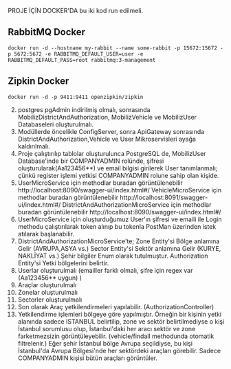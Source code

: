 PROJE İÇİN DOCKER'DA bu iki kod run edilmeli.
## RabbitMQ Docker
    docker run -d --hostname my-rabbit --name some-rabbit -p 15672:15672 -p 5672:5672 -e RABBITMQ_DEFAULT_USER=user -e RABBITMQ_DEFAULT_PASS=root rabbitmq:3-management
## Zipkin Docker
    docker run -d -p 9411:9411 openzipkin/zipkin

2) postgres pgAdmin indirilmiş olmalı, sonrasında MobilizDistrictAndAuthorization, MobilizVehicle ve MobilizUser Databaseleri oluşturulmalı.
3) Modüllerde öncelikle ConfigServer, sonra ApiGateway sonrasında DistrictAndAuthorization,Vehicle ve User Mikroservisleri ayağa kaldırılmalı.
4) Proje çalıştırılıp tablolar oluşturulunca PostgreSQL de, MobilizUser Database'inde bir COMPANYADMIN rolünde, şifresi oluşturularak(Aa123456**)
ve email bilgisi girilerek User tanımlanmalı; çünkü register işlemi yetkisi COMPANYADMIN rolune sahip olan kişide.
5)  UserMicroService için methodlar buradan görüntülenebilir http://localhost:8090/swagger-ui/index.html#/
    VehicleMicroService için methodlar buradan görüntülenebilir http://localhost:8091/swagger-ui/index.html#/
    DistrictAndAuthorizationMicroService için methodlar buradan görüntülenebilir http://localhost:8090/swagger-ui/index.html#/
6) UserMicroService için oluşturduğumuz User'ın şifresi ve emaili ile Login methodu çalıştırılarak token alınıp bu tokenla PostMan üzerinden istek atılarak başlanabilir.
7) DistrictAndAuthorizationMicroService'te;
            Zone Entity'si Bölge anlamına Gelir (AVRUPA,ASYA vs.)
            Sector Entity'si Sektör anlamına Gelir (KURYE, NAKLİYAT vs.)
            Şehir bilgiler Enum olarak tutulmuştur.
            Authorization Entity'si Yetki bölgelerini belirtir.
8) Userlar oluşturulmalı (emailler farklı olmalı, şifre için regex var (Aa123456** uygun) )
9) Araçlar oluşturulmalı
10) Zonelar oluşturulmalı
11) Sectorler oluşturulmalı
12) Son olarak Araç yetkilendirmeleri yapılabilir. (AuthorizationController)
13) Yetkilendirme işlemleri bölgeye göre yapılmıştır. Örneğin bir kişinin yetki alanında sadece ISTANBUL belirtilip, zone ve sektör belirtilmediyse o kişi İstanbul
sorumlusu olup, İstanbul'daki her aracı sektör ve zone farketmezsizin görüntüleyebilir. (vehicle/findall methodunda otomatik filtrelenir.)
Eğer şehir İstanbul bölge Avrupa seçildiyse, bu kişi İstanbul'da Avrupa Bölgesi'nde her sektördeki araçları görebilir. Sadece COMPANYADMIN kişisi bütün araçları görüntüler.